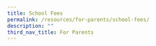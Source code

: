 ```yaml
---
title: School Fees
permalink: /resources/for-parents/school-fees/
description: ""
third_nav_title: For Parents
---
```

